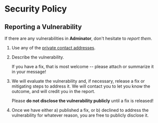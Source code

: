 # Security Policy

## Reporting a Vulnerability

If there are any vulnerabilities in **Adminator**, don't hesitate to _report them_.

1. Use any of the [private contact addresses](https://github.com/thrownullexception/adminator#support).
2. Describe the vulnerability.

   If you have a fix, that is most welcome -- please attach or summarize it in your message!

3. We will evaluate the vulnerability and, if necessary, release a fix or mitigating steps to address it. We will contact you to let you know the outcome, and will credit you in the report.

   Please **do not disclose the vulnerability publicly** until a fix is released!

4. Once we have either a) published a fix, or b) declined to address the vulnerability for whatever reason, you are free to publicly disclose it.

